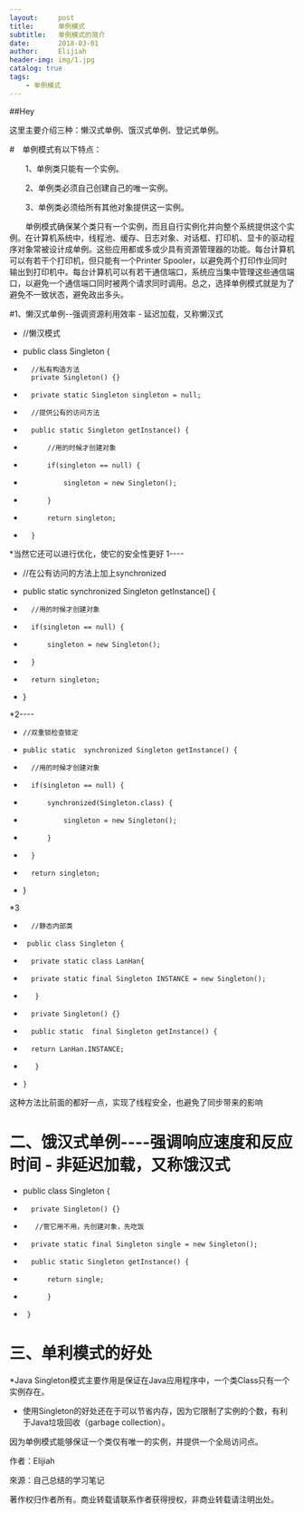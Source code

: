 ```yaml
---
layout:     post                    
title:      单例模式             
subtitle:   单例模式的简介
date:       2018-03-01             
author:     Elijiah                    
header-img: img/1.jpg   
catalog: true                       
tags:                               
    - 单例模式
---
```

##Hey

这里主要介绍三种：懒汉式单例、饿汉式单例、登记式单例。

#　单例模式有以下特点：

　　1、单例类只能有一个实例。

　　2、单例类必须自己创建自己的唯一实例。

　　3、单例类必须给所有其他对象提供这一实例。

　　单例模式确保某个类只有一个实例，而且自行实例化并向整个系统提供这个实例。在计算机系统中，线程池、缓存、日志对象、对话框、打印机、显卡的驱动程序对象常被设计成单例。这些应用都或多或少具有资源管理器的功能。每台计算机可以有若干个打印机，但只能有一个Printer Spooler，以避免两个打印作业同时输出到打印机中。每台计算机可以有若干通信端口，系统应当集中管理这些通信端口，以避免一个通信端口同时被两个请求同时调用。总之，选择单例模式就是为了避免不一致状态，避免政出多头。

#1、懒汉式单例--强调资源利用效率 - 延迟加载，又称懒汉式

*    //懒汉模式
*    public class Singleton {

*    	//私有构造方法
	    private Singleton() {}
	
	
*    	private static Singleton singleton = null;
	
*    	//提供公有的访问方法
*    	public static Singleton getInstance() {
		
*    		//用的时候才创建对象
*    		if(singleton == null) {
*    			singleton = new Singleton();
*    		}
		
*    		return singleton;
*    	}

*当然它还可以进行优化，使它的安全性更好
1----

*   //在公有访问的方法上加上synchronized
*  public static  synchronized Singleton getInstance() {
		
*		//用的时候才创建对象
*		if(singleton == null) {
*			singleton = new Singleton();
*		}
		
*		return singleton;
*	}

*2----

*     //双重锁检查锁定
*     public static  synchronized Singleton getInstance() {
		
*		//用的时候才创建对象
*		if(singleton == null) {
*			synchronized(Singleton.class) {
*				singleton = new Singleton();
*			}
			
*		}
		
*		return singleton;
*	}

*3

*       //静态内部类
*      public class Singleton {

*    	private static class LanHan{
*		private static final Singleton INSTANCE = new Singleton();
*	     }

*   	private Singleton() {}
	
*   	public static  final Singleton getInstance() {
	
*  		return LanHan.INSTANCE;
*   	 }
*     }

这种方法比前面的都好一点，实现了线程安全，也避免了同步带来的影响

# 二、饿汉式单例----强调响应速度和反应时间 - 非延迟加载，又称饿汉式

*    public class Singleton {
*       private Singleton() {}
	
*	     //管它用不用，先创建对象，先吃饭
*   	private static final Singleton single = new Singleton();
	
*   	public static Singleton getInstance() {
*   		return single;
*        	}
	
*      }

# 三、单利模式的好处
*Java Singleton模式主要作用是保证在Java应用程序中，一个类Class只有一个实例存在。
 * 使用Singleton的好处还在于可以节省内存，因为它限制了实例的个数，有利于Java垃圾回收（garbage collection）。

  因为单例模式能够保证一个类仅有唯一的实例，并提供一个全局访问点。




作者：Elijiah

來源：自己总结的学习笔记

著作权归作者所有。商业转载请联系作者获得授权，非商业转载请注明出处。
